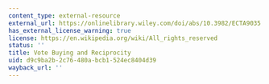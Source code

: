 ```yaml
---
content_type: external-resource
external_url: https://onlinelibrary.wiley.com/doi/abs/10.3982/ECTA9035
has_external_license_warning: true
license: https://en.wikipedia.org/wiki/All_rights_reserved
status: ''
title: Vote Buying and Reciprocity
uid: d9c9ba2b-2c76-480a-bcb1-524ec8404d39
wayback_url: ''
---
```

